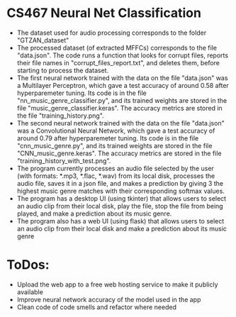 # CS467 Neural Net Classification
 
* The dataset used for audio processing corresponds to the folder "GTZAN_dataset"
* The processed dataset (of extracted MFFCs) corresponds to the file "data.json". The code runs a function that looks for corrupt files, reports their file names in "corrupt_files_report.txt", and deletes them, before starting to process the dataset. 
* The first neural network trained with the data on the file "data.json" was a Multilayer Perceptron, which gave a test accuracy of around 0.58 after hyperparemeter tuning. Its code is in the file "nn_music_genre_classifier.py", and its trained weights are stored in the file "music_genre_classifier.keras". The accuracy metrics are stored in the file "training_history.png".
* The second neural network trained with the data on the file "data.json" was a Convolutional Neural Network, which gave a test accuracy of around 0.79 after hyperparemeter tuning. Its code is in the file "cnn_music_genre.py", and its trained weights are stored in the file "CNN_music_genre.keras". The accuracy metrics are stored in the file "training_history_with_test.png".
* The program currently processes an audio file selected by the user (with formats: *.mp3, *.flac, *.wav) from its local disk, processes the audio file, saves it in a json file, and makes a prediction by giving 3 the highest music genre matches with their corresponding softmax values. 
* The program has a desktop UI (using tkinter) that allows users to select an audio clip from their local disk, play the file, stop the file from being played, and make a prediction about its music genre.
* The program also has a web UI (using flask) that allows users to select an audio clip from their local disk and make a prediction about its music genre

# ToDos:
* Upload the web app to a free web hosting service to make it publicly available 
* Improve neural network accuracy of the model used in the app 
* Clean code of code smells and refactor where needed
